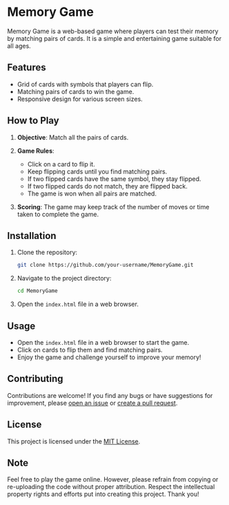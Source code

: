 # Memory Game

Memory Game is a web-based game where players can test their memory by matching pairs of cards. It is a simple and entertaining game suitable for all ages.

## Features

- Grid of cards with symbols that players can flip.
- Matching pairs of cards to win the game.
- Responsive design for various screen sizes.

## How to Play

1. **Objective**: Match all the pairs of cards.

2. **Game Rules**:
   - Click on a card to flip it.
   - Keep flipping cards until you find matching pairs.
   - If two flipped cards have the same symbol, they stay flipped.
   - If two flipped cards do not match, they are flipped back.
   - The game is won when all pairs are matched.

3. **Scoring**: The game may keep track of the number of moves or time taken to complete the game.

## Installation

1. Clone the repository:

    ```bash
    git clone https://github.com/your-username/MemoryGame.git
    ```

2. Navigate to the project directory:

    ```bash
    cd MemoryGame
    ```

3. Open the `index.html` file in a web browser.

## Usage

- Open the `index.html` file in a web browser to start the game.
- Click on cards to flip them and find matching pairs.
- Enjoy the game and challenge yourself to improve your memory!

## Contributing

Contributions are welcome! If you find any bugs or have suggestions for improvement, please [open an issue](https://github.com/jofiel-nguyen/MemoryGame/issues) or [create a pull request](https://github.com/jofiel-nguyen/MemoryGame/pulls).

## License

This project is licensed under the [MIT License](LICENSE).
## Note

Feel free to play the game online. However, please refrain from copying or re-uploading the code without proper attribution. Respect the intellectual property rights and efforts put into creating this project. Thank you!